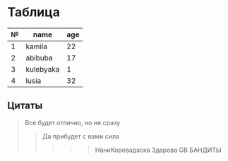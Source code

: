 # Таблица
|№|name|age|
-|-----|---|
1|kamila|22
2|abibuba|17
3|kulebyaka|1
4|lusia|32

## Цитаты 
> Все будет отлично, но не сразу
>>Да прибудет с вами сила
>>>>>НаниКоревадэска
>>>>Здарова GB БАНДИТЫ

